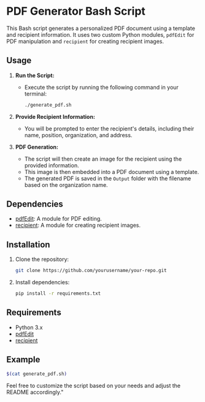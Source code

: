 # PDF Generator Bash Script

This Bash script generates a personalized PDF document using a template and recipient information. It uses two custom Python modules, `pdfEdit` for PDF manipulation and `recipient` for creating recipient images.

## Usage

1. **Run the Script:**
   - Execute the script by running the following command in your terminal:

     ```bash
     ./generate_pdf.sh
     ```

2. **Provide Recipient Information:**
   - You will be prompted to enter the recipient's details, including their name, position, organization, and address.

3. **PDF Generation:**
   - The script will then create an image for the recipient using the provided information.
   - This image is then embedded into a PDF document using a template.
   - The generated PDF is saved in the `Output` folder with the filename based on the organization name.

## Dependencies

- [pdfEdit](./dependencies/pdfedit.py): A module for PDF editing.
- [recipient](./dependencies/recipient.py): A module for creating recipient images.

## Installation

1. Clone the repository:

   ```bash
   git clone https://github.com/yourusername/your-repo.git
   ```

2. Install dependencies:

   ```bash
   pip install -r requirements.txt
   ```

## Requirements

- Python 3.x
- [pdfEdit](./dependencies/pdfedit.py)
- [recipient](./dependencies/recipient.py)

## Example

```bash
$(cat generate_pdf.sh)
```

Feel free to customize the script based on your needs and adjust the README accordingly."

